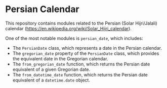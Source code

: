 # Persian Calendar
This repository contains modules related to the Persian (Solar Hijri/Jalali) calendar (https://en.wikipedia.org/wiki/Solar_Hijri_calendar).

One of the most notable modules is `persian_date`, which includes:
  - The `PersianDate` class, which represents a date in the Persian calendar.
  - The `gregorian_date` property of the `PersianDate` class, which provides the equivalent date in the Gregorian calendar.
  - The `from_gregorian_date` function, which returns the Persian date equivalent of a given Gregorian date.
  - The `from_datetime_date` function, which returns the Persian date equivalent of a `datetime.date` object.
